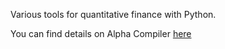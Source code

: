 
Various tools for quantitative finance with Python.  

You can find details on Alpha Compiler [here](https://pbharrin.github.io/alpha-compiler/syntax "Title")
